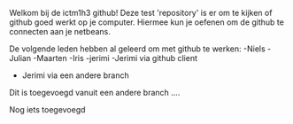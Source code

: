 Welkom bij de ictm1h3 github! 
Deze test 'repository' is er om te kijken of github goed werkt op je computer. Hiermee kun je oefenen om de github te connecten aan je netbeans.

De volgende leden hebben al geleerd om met github te werken:
-Niels 
-Julian
-Maarten
-Iris
-jerimi
-Jerimi via github client
- Jerimi via een andere branch

Dit is toegevoegd vanuit een andere branch
....

Nog iets toegevoegd
